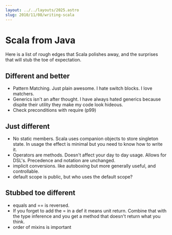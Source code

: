 ```yaml
---
layout: ../../layouts/2025.astro
slug: 2010/11/08/writing-scala
---
```

Scala from Java
===============

Here is a list of rough edges that Scala polishes away, and the surprises that will stub the toe of expectation.

Different and better
--------------------

* Pattern Matching. Just plain awesome. I hate switch blocks. I love matchers.
* Generics isn't an after thought. I have always hated generics because dispite their utility they make my code look hideous.
* Check preconditions with require (p99)


Just different
--------------

* No static members. Scala uses companion objects to store singleton state. In usage the effect is minimal but you need to know how to write it.
* Operators are methods. Doesn't affect your day to day usage. Allows for DSL's. Precedence and notation are unchanged.
* implicit conversions. like autoboxing but more generally useful, and controllable.
* default scope is public, but who uses the default scope?

Stubbed toe different
----------------------

* equals and == is reversed.
* If you forget to add the = in a def it means unit return. Combine
that with the type inference and you get a method that doesn't return
what you think.
* order of mixins is important
